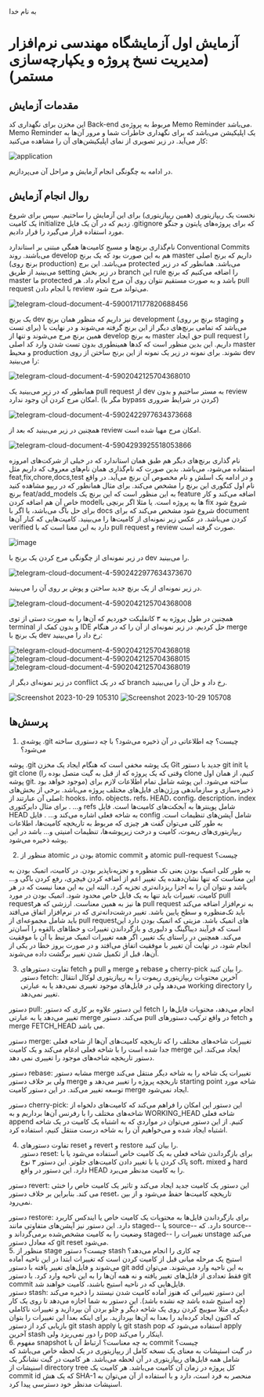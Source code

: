 به نام خدا

# آزمایش اول آزمایشگاه مهندسی نرم‌افزار (مدیریت نسخ پروژه و یکپارچه‌سازی مستمر)

## مقدمات آزمایش
این مخزن برای نگهداری کد Back-end مربوط به پروژه‌ی Memo Reminder می‌باشد.
Memo Reminder یک اپلیکیشن می‌باشد که برای نگهداری خاطرات شما و مرور آن‌ها به کار می‌آید.
در زیر تصویری از نمای اپلیکیشن‌های آن را مشاهده می‌کنید:

![application](https://github.com/aboots/SELab1/assets/59336942/1eb038d3-159e-42f0-a2e7-e1ad51b71714)

در ادامه به چگونگی انجام آزمایش و مراحل آن می‌پردازیم.

## روال انجام آزمایش
نخست یک ریپازیتوری (همین ریپازیتوری) برای این آزمایش را ساختیم. سپس برای شروع یک کامیت  initialize  زدیم که در آن یک فایل  .gitignore  که برای پروژه‌های پایتون و جنگو مورد استفاده قرار می‌گیرد را قرار دادیم. 

نام‌گذاری برنچ‌ها و مسیج کامیت‌ها همگی مبتنی بر استاندارد Conventional Commits می‌باشند. روند develop هم به این صورت بود که یک برنج master داریم که برنج اصلی (برنچ روی production) می‌باشد. این برچ protected می‌باشد. همانطور که در زیر می‌بینید از طریق setting در زیر بخش branch این rule را اضافه می‌کنیم که برنچ master ما protected باشد و به صورت مستقیم نتوان روی آن مرج انجام داد. هر pull request با انجام دادن review می‌تواند مرج شود. 

![telegram-cloud-document-4-5900171177820688456](https://github.com/aboots/SELab1/assets/59336942/ea78e82d-f94f-4aa1-9a77-624b9b4a31df)

یک برنچ dev نیز داریم که منظور همان برنچ development (برنچ بر روی staging و برای تست) می‌باشد که تمامی برنچ‌های دیگر از این برنچ گرفته می‌شوند و در نهایت با همین برنچ مرج می‌شوند و تنها از develop به برنچ master حق ایجاد pull request را داریم. این بدین منظور است که کد‌ها همینطوری بدون تست شدن وارد کد اصلی master و محیط production نشوند. برای نمونه در زیر یک نمونه از این برنج‌ ساختن از روی dev را می‌بینید:

![telegram-cloud-document-4-5902042125704368010](https://github.com/aboots/SELab1/assets/59336942/847e3ac6-beb0-4a28-9b9d-ccc6c0ac7d91)

همانطور که در زیر می‌بینید یک pull request از dev به مستر ساختیم و بدون review امکان مرج کردن آن وجود ندارد. (مگر با bypass کردن در شرایط ضروری)

![telegram-cloud-document-4-5902422977634373668](https://github.com/aboots/SELab1/assets/59336942/be70eaf5-b3b4-4db5-9ee2-8c8162c286f4)

همچنین در زیر می‌بینید که بعد از review امکان مرج مهیا شده است.

![telegram-cloud-document-4-5904293925518053866](https://github.com/aboots/SELab1/assets/59336942/74f55ad0-d99b-4699-9217-25130951ceec)


نام گذاری برنچ‌های دیگر هم طبق همان استاندارد که در خیلی از شرکت‌های امروزه استفاده می‌شود، می‌باشد. بدین صورت که نام‌گذاری همان نام‌های معروف که داریم مثل feat,fix,chore,docs,test و در ادامه یک اسلش و نام مخصوص آن برنچ می‌آید. در واقع نام اول کتگوری این برنچ را مشخص می‌کند. برای مثال همانطور که در ریپو مشاهده کنید برنچ feat/add_models به این منظور است که این برنچ یک feature اضافه می‌کند و کار خاص آن هم اضافه کردن modelها به پروژه است. یا مثلا اگر برنچی با fix شروع شود برای حل باگ می‌باشد، یا اگر با docs شروع شود مشخص می‌کند که برای document کردن می‌باشد. 
در عکس زیر نمونه‌ای از کامیت‌ها را می‌بینید. کامیت‌هایی که کنار آن‌ها verified دارد به این معنا است که با pull request و review صورت گرفته است. 

![image](https://github.com/aboots/SELab1/assets/59336942/1d54be6b-1b52-4252-9295-d473b33a2650)

در زیر نمونه‌ای از چگونگی مرج کردن یک برنج با dev را می‌بینید.

![telegram-cloud-document-4-5902422977634373670](https://github.com/aboots/SELab1/assets/59336942/c8c8c8d4-4847-4833-83cf-d22ee402e0cc)

در زیر نمونه‌ای از یک برنچ جدید ساختن و پوش بر روی آن را می‌بینید.

![telegram-cloud-document-4-5902042125704368008](https://github.com/aboots/SELab1/assets/59336942/de359e94-d676-46f8-aaac-4c26946a0b93)

همچنین در طول پروژه به ۳ کانفلیکت خوردیم که آن‌ها را به صورت دستی از توی terminal و بدون کمک از IDE حل کردیم. در زیر نمونه‌ای از آن را که در هنگام merge یک برنچ با dev رخ داد را می‌بینید:

![telegram-cloud-document-4-5902042125704368018](https://github.com/aboots/SELab1/assets/59336942/a83590ff-ec69-4d37-91c7-c1953fb0e07c)
![telegram-cloud-document-4-5902042125704368015](https://github.com/aboots/SELab1/assets/59336942/9dd59ae3-5eba-4c2a-894f-08da583eee87)
![telegram-cloud-document-4-5902042125704368019](https://github.com/aboots/SELab1/assets/59336942/aedddfb6-234b-4538-9249-9689fc7cfd91)

در زیر نمونه‌ای دیگر از conflict که در یک branch رخ داد و حل آن را می‌بینید.

![Screenshot 2023-10-29 105310](https://github.com/aboots/SELab1/assets/59165380/c064dace-fd0a-4039-8533-0307c9e597ea)
![Screenshot 2023-10-29 105708](https://github.com/aboots/SELab1/assets/59165380/1eb78d77-d0c4-47f6-a27c-396ff2f2f51f)


## پرسش‌ها

1. پوشه‌ی .git چیست؟ چه اطلاعاتی در آن ذخیره می‌شود؟ با چه دستوری ساخته می‌شود؟

پوشه .git یک پوشه مخفی است که هنگام ایجاد یک مخزن Git جدید با دستور git init یا git clone (وقتی که یک پروژه که از قبل به گیت متصل بوده را clone کنیم، از همان اول پوشه git. موجود خواهد بود) ساخته می‌شود. این پوشه شامل تمام اطلاعات لازم برای ذخیره‌‌سازی و سازماندهی ورژن‌های فایل‌های مختلف پروژه می‌باشد. برخی از بخش‌های اصلی آن عبارتند از: hooks، info، objects، refs، HEAD، config، description، index و... . برای مثال دایرکتوری refs شامل پوینتر‌ها به آبجکت‌های کامیت‌ها است. فایل HEAD به شاخه فعلی اشاره می‌کند و... . فایل config شامل آپشن‌های تنظیمات است. به طور کلی می‌توان گفت هر چیزی که مربوط به تاریخچه کامیت‌ها، اطلاعات ریپازیتوری‌های ریموت، کامیت و درخت زیرپوشه‌ها، تنظیمات امنیتی و... باشد در این پوشه ذخیره می‌شود.

2. منظور از atomic بودن در atomic commit و atomic pull-request چیست؟

به طور کلی اتمیک بودن یعنی تک منظوره و تجزیه‌ناپذیر بودن. در کامیت، اتمیک بودن به این معناست که تنها نشان‌دهنده یک تغییر اعم از اضافه کردن فیچری، رفع کردن باگی و... باشد و نتوان آن را به اجزا ریز‌دانه‌تری تجزیه کرد. البته این به این معنا نیست که در هر کامیت، تغییرات باید تنها به یک فایل خاص محدود شود. اتمیک بودن در مورد pull request‌ها نیز به همین معناست. ارزشی که هر pull request به نرم‌افزار اضافه می‌کند باید تک‌منظوره و سطح پایین باشد. تغییر درشت‌دانه‌تری که در نرم‌افزار اتفاق می‌افتد باید شامل مجموعه‌ای از pull request‌های اتمیک باشد. مزیتی که اتمیک بودن دارد این است که فرآیند دیباگینگ و دلیوری و بازگرداندن تغییرات و خطا‌های بالقوه را آسان‌تر می‌کند. همچنین در راستای یک تغییر، اگر همه تغییرات اتمیک مرتبط با آن با موفقیت انجام شود، در نهایت آن تغییر با موفقیت اتفاق می‌افتد و در صورت بروز خطا در یکی از آن‌ها، قبل از تکمیل شدن تغییر برگشت داده می‌شوند.

3. تفاوت دستورهای fetch و pull و merge و rebase و cherry-pick را بیان کنید.    
دستور fetch: آخرین محتویات ریپازیتوری ریموت را به ریپازیتوری لوکال انتقال می‌دهد ولی در فایل‌های موجود تغییری نمی‌دهد یا به عبارتی working directory را تغییر نمی‌دهد.
 
دستور pull: این دستور علاوه بر کاری که دستور fetch انجام می‌دهد، محتویات فایل‌ها را تغییر می‌دهد یا به عبارتی merge‌ می‌کند. دستور pull در واقع ترکیب دستور‌های fetch و merge FETCH_HEAD می باشد.  

دستور merge: تغییرات شاخه‌های مختلف را که تاریخچه کامیت‌های آن‌ها از شاخه فعلی جدا شده است را با شاخه فعلی ادغام می‌کند و یک کامیت merge ایجاد می‌کند. این دستور تاریخچه شاخه‌های موجود را تغییری نمی دهد.

دستور rebase: مشابه دستور merge تغییرات یک شاخه را به شاخه دیگر منتقل می‌کند ولی بر خلاف دستور merge تاریخچه پروژه را تغییر می‌دهد و starting point شاخه مورد توسعه تغییر می‌کند. در این دستور کامیت merge ایجاد نمی‌شود.  

دستور cherry-pick: این دستور این امکان را فراهم می‌کند که کامیت‌های دلخواه از شاخه‌های مختلف را با رفرنس آن‌ها برداریم و به WORKING_HEAD شاخه فعلی append کنیم. از این دستور می‌توان در مواردی که به اشتباه یک کامیت در یک شاخه اشتباه ایجاد شده و می‌خواهیم آن را به شاخه درست منتقل کنیم، استفاده کرد.  

4. تفاوت دستورهای reset و revert و restore را بیان کنید.  
دستور reset: برای بازگرداندن شاخه فعلی به یک کامیت خاص استفاده می‌شود یا با پاک کردن یا با تغییر دادن کامیت‌های جلوتر. این دستور ۳ نوع soft، mixed و hard دارد. این دستور در واقع HEAD را به کامیت مد‌نظر می‌برد.  

دستور revert: این دستور یک کامیت جدید ایجاد می‌کند و تاثیر یک کامیت خاص را خنثی می کند. بنابراین بر خلاف دستور reset، تاریخچه کامیت‌ها حفظ می‌شود و از بین نمی‌رود.  

دستور restore: برای بازگرداندن فایل‌ها به محتویات یک کامیت خاص یا ایندکس کاربرد دارد. این دستور نیز آپشن‌های متفاوتی مانند staged-- یا source-- دارد. که source-- وضعیت را به کامیت مشخص‌شده برمی‌گرداند و staged-- تغییرات را unstage می‌کند که معادل دستور git reset می‌شود.  
5. منظور از stage چیست؟ دستور stash چه کاری را انجام می‌دهد؟  
استیج یک مرحله میانی قبل از کامیت کردن است که تغییرات ابتدا در این ناحیه آماده می‌شوند و فایل‌های تغییر یافته با دستور git add به این ناحیه وارد می‌شوند. می‌توان فقط تعدادی از فایل‌های تغییر یافته و نه همه آن‌ها را به این ناحیه وارد کرد. با دستور git commit فایل‌هایی که در ناحیه استیج باشند، کامیت خواهند شد.  
دستور stash: این دستور تغییراتی که هنوز آماده کامیت شدن نیستند را ذخیره می‌کند (چه استیج شده باشد چه نشده باشد). این دستور به شما اجازه می‌دهد تا روی یک کار دیگری مثلا سوییچ کردن روی یک شاخه دیگر و جلو بردن آن بپردازید و تغییرات ناکاملی که اکنون ایجاد کرده‌اید را بعدا به آن‌ها بپردازید. برای اینکه بعدا این تغییرات را بتوان بازیابی کرد از دستور git stash apply یا git stash pop استفاده می‌شود که apply‌ آخرین stash را دور نمی‌ریزد ولی pop اینکار را می‌کند.  
6. مفهوم snapshot به چه معناست؟ ارتباط آن با commit چیست؟  
در گیت اسنپشات به معنای یک نسخه کامل از ریپازیتوری در یک لحظه خاص می‌باشد که شامل همه فایل‌های ریپازیتوری در آن لحظه می‌باشد. هر کامیت در گیت نشانگر یک اسنپشات از directory tree کل پروژه در زمان آن کامیت می‌باشد. هر کامیت یک commit id که یک هش SHA-1 منحصر به فرد است، دارد و با استفاده از آن می‌توان به اسنپشات مد‌نظر خود دسترسی پیدا کرد.  
